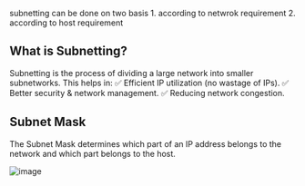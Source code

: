 subnetting can be done on two basis 1. according to netwrok requirement 2. according to host requirement 


## What is Subnetting?
Subnetting is the process of dividing a large network into smaller subnetworks.
This helps in:
✅ Efficient IP utilization (no wastage of IPs).
✅ Better security & network management.
✅ Reducing network congestion.

## Subnet Mask
The Subnet Mask determines which part of an IP address belongs to the network and which part belongs to the host.


![image](https://github.com/user-attachments/assets/56528784-e3ec-485e-98ff-cc5ba9a3d393)

